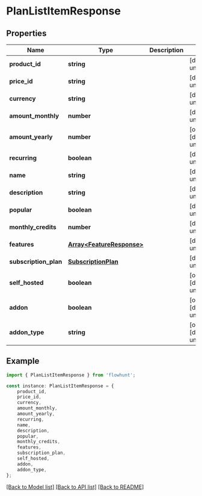 # PlanListItemResponse


## Properties

Name | Type | Description | Notes
------------ | ------------- | ------------- | -------------
**product_id** | **string** |  | [default to undefined]
**price_id** | **string** |  | [default to undefined]
**currency** | **string** |  | [default to undefined]
**amount_monthly** | **number** |  | [default to undefined]
**amount_yearly** | **number** |  | [optional] [default to undefined]
**recurring** | **boolean** |  | [default to undefined]
**name** | **string** |  | [default to undefined]
**description** | **string** |  | [default to undefined]
**popular** | **boolean** |  | [default to undefined]
**monthly_credits** | **number** |  | [default to undefined]
**features** | [**Array&lt;FeatureResponse&gt;**](FeatureResponse.md) |  | [default to undefined]
**subscription_plan** | [**SubscriptionPlan**](SubscriptionPlan.md) |  | [default to undefined]
**self_hosted** | **boolean** |  | [optional] [default to undefined]
**addon** | **boolean** |  | [optional] [default to undefined]
**addon_type** | **string** |  | [optional] [default to undefined]

## Example

```typescript
import { PlanListItemResponse } from 'flowhunt';

const instance: PlanListItemResponse = {
    product_id,
    price_id,
    currency,
    amount_monthly,
    amount_yearly,
    recurring,
    name,
    description,
    popular,
    monthly_credits,
    features,
    subscription_plan,
    self_hosted,
    addon,
    addon_type,
};
```

[[Back to Model list]](../README.md#documentation-for-models) [[Back to API list]](../README.md#documentation-for-api-endpoints) [[Back to README]](../README.md)
